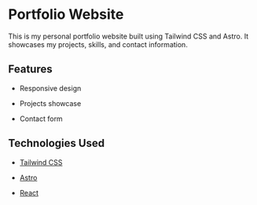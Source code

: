 
# Portfolio Website

This is my personal portfolio website built using Tailwind CSS and Astro. It showcases my projects, skills, and contact information.

  
  

## Features

- Responsive design

- Projects showcase

- Contact form


## Technologies Used


- [Tailwind CSS](https://tailwindcss.com/)

- [Astro](https://astro.build/)

- [React](https://react.dev/)

  

